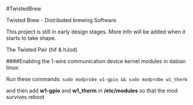 #TwistedBrew

Twisted Brew - Distributed brewing Software

This project is still in early design stages. 
More info will be added when it starts to take shape.

The Twisted Pair (hif & hJod)


####Enabling the 1-wire communication device kernel modules in dabian linux:

Run these commands: `sudo modprobe w1-gpio && sudo modprobe w1_therm`

and then add **w1-gpio** and **w1_therm** in **/etc/modules** so that the mod survives reboot



